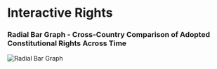 # Interactive Rights

### Radial Bar Graph - Cross-Country Comparison of Adopted Constitutional Rights Across Time
![Radial Bar Graph](https://dl.dropboxusercontent.com/u/25652072/InteractiveRights_RadialBarGraph.png)


